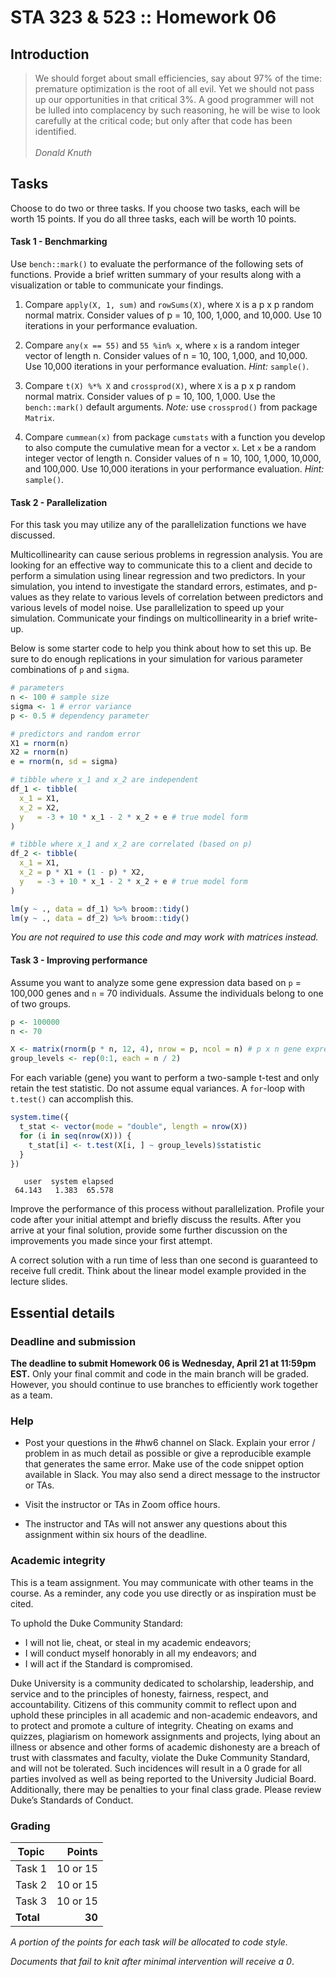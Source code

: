 # STA 323 & 523 :: Homework 06

## Introduction

> We should forget about small efficiencies, say about 97% of the time:
premature optimization is the root of all evil. Yet we should not pass up our
opportunities in that critical 3%. A good programmer will not be lulled into
complacency by such reasoning, he will be wise to look carefully at the critical
code; but only after that code has been identified.<br/><br/>
*Donald Knuth*

## Tasks

Choose to do two or three tasks. If you choose two tasks, each will be worth
15 points. If you do all three tasks, each will be worth 10 points.

#### Task 1 - Benchmarking

Use `bench::mark()` to evaluate the performance of the following sets of
functions. Provide a brief written summary of your results along with a
visualization or table to communicate your findings.

1. Compare `apply(X, 1, sum)` and `rowSums(X)`, where `X` is a p x p random
   normal matrix. Consider values of p = 10, 100, 1,000, and 10,000. Use 10
   iterations in your performance evaluation.

2. Compare `any(x == 55)` and `55 %in% x`, where `x` is a random integer
   vector of length n. Consider values of n = 10, 100, 1,000, and 10,000. Use
   10,000 iterations in your performance evaluation. *Hint:* `sample()`.

3. Compare `t(X) %*% X` and `crossprod(X)`, where `X` is a p x p random
   normal matrix. Consider values of p = 10, 100, 1,000. Use the
   `bench::mark()` default arguments. *Note:* use `crossprod()` from package
   `Matrix`.

4. Compare `cummean(x)` from package `cumstats` with a function you develop
   to also compute the cumulative mean for a vector `x`. Let `x` be a random
   integer vector of length n. Consider values of n = 10, 100, 1,000, 10,000,
   and 100,000. Use 10,000 iterations in your performance evaluation.
   *Hint:* `sample()`.

#### Task 2 - Parallelization

For this task you may utilize any of the parallelization functions we have
discussed.

Multicollinearity can cause serious problems in regression analysis. You are
looking for an effective way to communicate this to a client and decide to
perform a simulation using linear regression and two predictors.
In your simulation, you intend to investigate the standard errors, estimates,
and p-values as they relate to various levels of correlation between
predictors and various levels of model noise. Use parallelization to speed up
your simulation. Communicate your findings on multicollinearity in a brief
write-up.

Below is some starter code to help you think about how to set this up.
Be sure to do enough replications in your simulation for various
parameter combinations of `p` and `sigma`.

```r
# parameters
n <- 100 # sample size
sigma <- 1 # error variance
p <- 0.5 # dependency parameter

# predictors and random error
X1 = rnorm(n)
X2 = rnorm(n)
e = rnorm(n, sd = sigma)

# tibble where x_1 and x_2 are independent
df_1 <- tibble(
  x_1 = X1,
  x_2 = X2,
  y   = -3 + 10 * x_1 - 2 * x_2 + e # true model form
)

# tibble where x_1 and x_2 are correlated (based on p)
df_2 <- tibble(
  x_1 = X1,
  x_2 = p * X1 + (1 - p) * X2,
  y   = -3 + 10 * x_1 - 2 * x_2 + e # true model form
)

lm(y ~ ., data = df_1) %>% broom::tidy()
lm(y ~ ., data = df_2) %>% broom::tidy()
```

*You are not required to use this code and may work with matrices instead.*

#### Task 3 - Improving performance

Assume you want to analyze some gene expression data based on `p` = 100,000
genes and `n` = 70 individuals. Assume the individuals belong to one of two
groups.

```r
p <- 100000
n <- 70

X <- matrix(rnorm(p * n, 12, 4), nrow = p, ncol = n) # p x n gene expression matrix
group_levels <- rep(0:1, each = n / 2)
```

For each variable (gene) you want to perform a two-sample t-test and only
retain the test statistic. Do not assume equal variances.
A `for`-loop with `t.test()` can accomplish this.

```r
system.time({
  t_stat <- vector(mode = "double", length = nrow(X))
  for (i in seq(nrow(X))) {
    t_stat[i] <- t.test(X[i, ] ~ group_levels)$statistic
  }
})
```

```
   user  system elapsed
 64.143   1.383  65.578
```

Improve the performance of this process without parallelization.
Profile your code after your initial attempt and briefly discuss the results.
After you arrive at your final solution, provide some further discussion on
the improvements you made since your first attempt.

A correct solution with a run time of less than one second is guaranteed to
receive full credit. Think about the linear model example provided in the
lecture slides.

## Essential details

### Deadline and submission

**The deadline to submit Homework 06 is Wednesday, April 21 at 11:59pm EST.**
Only your final commit and code in the main branch will be graded. However,
you should continue to use branches to efficiently work together as a team.

### Help

- Post your questions in the #hw6 channel on Slack. Explain your error / problem
  in as much detail as possible or give a reproducible example that generates
  the same error. Make use of the code snippet option available in Slack. You
  may also send a direct message to the instructor or TAs.

- Visit the instructor or TAs in Zoom office hours.

- The instructor and TAs will not answer any questions about this assignment
 	within six hours of the deadline.

### Academic integrity

This is a team assignment. You may communicate with other teams in the
course. As a reminder, any code you use directly or as inspiration must
be cited.

To uphold the Duke Community Standard:

  - I will not lie, cheat, or steal in my academic endeavors;
  - I will conduct myself honorably in all my endeavors; and
  - I will act if the Standard is compromised.

Duke University is a community dedicated to scholarship, leadership, and
service and to the principles of honesty, fairness, respect, and
accountability. Citizens of this community commit to reflect upon and
uphold these principles in all academic and non-academic endeavors, and
to protect and promote a culture of integrity. Cheating on exams and
quizzes, plagiarism on homework assignments and projects, lying about an
illness or absence and other forms of academic dishonesty are a breach
of trust with classmates and faculty, violate the Duke Community
Standard, and will not be tolerated. Such incidences will result in a 0
grade for all parties involved as well as being reported to the
University Judicial Board. Additionally, there may be penalties to your
final class grade. Please review Duke’s Standards of Conduct.

### Grading

| **Topic**                           | **Points** |
|-------------------------------------|-----------:|
| Task 1                              | 10 or 15   |
| Task 2                              | 10 or 15   |
| Task 3                              | 10 or 15   |
| **Total**                           |     **30** |

*A portion of the points for each task will be allocated to code style.*

*Documents that fail to knit after minimal intervention will receive a 0*.
